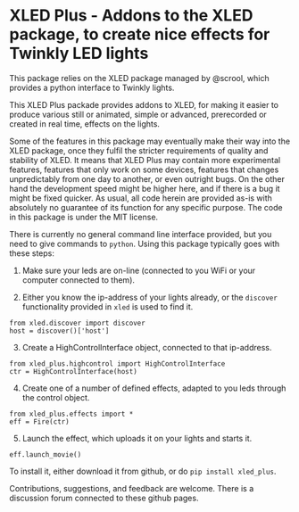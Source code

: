 # XLED Plus - Addons to the XLED package, to create nice effects for Twinkly LED lights

This package relies on the XLED package managed by @scrool, which
provides a python interface to Twinkly lights.

This XLED Plus packade provides addons to XLED, for making it easier
to produce various still or animated, simple or advanced, prerecorded
or created in real time, effects on the lights. 

Some of the features in this package may eventually make their way
into the XLED package, once they fulfil the stricter requirements of
quality and stability of XLED. It means that XLED Plus may contain
more experimental features, features that only work on some devices,
features that changes unpredictably from one day to another, or even
outright bugs. On the other hand the development speed might be higher
here, and if there is a bug it might be fixed quicker. As usual, all
code herein are provided as-is with absolutely no guarantee of its
function for any specific purpose. The code in this package is under
the MIT license.

There is currently no general command line interface provided, but you
need to give commands to `python`. Using this package typically goes
with these steps: 

1. Make sure your leds are on-line (connected to you WiFi or your computer connected to them).

2. Either you know the ip-address of your lights already, or the `discover` functionality provided in `xled` is used to find it.
```
from xled.discover import discover
host = discover()['host']
```

3. Create a HighControlInterface object, connected to that ip-address.
```
from xled_plus.highcontrol import HighControlInterface
ctr = HighControlInterface(host)
```

4. Create one of a number of defined effects, adapted to you leds through the control object. 
```
from xled_plus.effects import *
eff = Fire(ctr)
```

5. Launch the effect, which uploads it on your lights and starts it.
```
eff.launch_movie()
```

To install it, either download it from github, or do `pip install
xled_plus`.

Contributions, suggestions, and feedback are welcome. There is a
discussion forum connected to these github pages.

